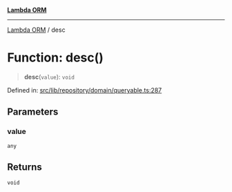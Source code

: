 [**Lambda ORM**](../README.md)

***

[Lambda ORM](../README.md) / desc

# Function: desc()

> **desc**(`value`): `void`

Defined in: [src/lib/repository/domain/queryable.ts:287](https://github.com/lambda-orm/lambdaorm-base/blob/54d568062b637a6aed5442a048b140146d1f573b/src/lib/repository/domain/queryable.ts#L287)

## Parameters

### value

`any`

## Returns

`void`
